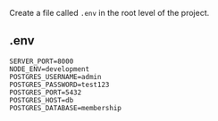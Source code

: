 Create a file called `.env` in the root level of the project.

## .env

```
SERVER_PORT=8000
NODE_ENV=development
POSTGRES_USERNAME=admin
POSTGRES_PASSWORD=test123
POSTGRES_PORT=5432
POSTGRES_HOST=db
POSTGRES_DATABASE=membership
```
